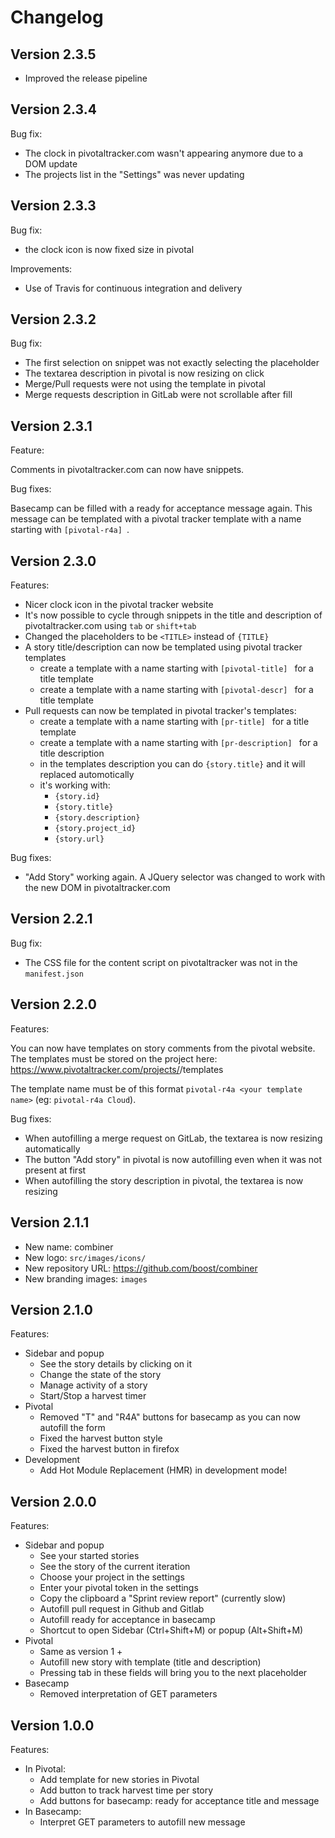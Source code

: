 # Changelog

## Version 2.3.5

- Improved the release pipeline

## Version 2.3.4

Bug fix:

- The clock in pivotaltracker.com wasn't appearing anymore due to a DOM update
- The projects list in the "Settings" was never updating

## Version 2.3.3

Bug fix:

- the clock icon is now fixed size in pivotal

Improvements:

- Use of Travis for continuous integration and delivery

## Version 2.3.2

Bug fix:

- The first selection on snippet was not exactly selecting the placeholder
- The textarea description in pivotal is now resizing on click
- Merge/Pull requests were not using the template in pivotal
- Merge requests description in GitLab were not scrollable after fill

## Version 2.3.1

Feature:

Comments in pivotaltracker.com can now have snippets.

Bug fixes:

Basecamp can be filled with a ready for acceptance message again. This message can be templated
with a pivotal tracker template with a name starting with `[pivotal-r4a] `.

## Version 2.3.0

Features:

- Nicer clock icon in the pivotal tracker website
- It's now possible to cycle through snippets in the title and description
  of pivotaltracker.com using `tab` or `shift+tab`
- Changed the placeholders to be `<TITLE>` instead of `{TITLE}`
- A story title/description can now be templated using pivotal tracker templates
  - create a template with a name starting with `[pivotal-title] ` for a title template
  - create a template with a name starting with `[pivotal-descr] ` for a title template
- Pull requests can now be templated in pivotal tracker's templates:
  - create a template with a name starting with `[pr-title] ` for a title template
  - create a template with a name starting with `[pr-description] ` for a title description
  - in the templates description you can do `{story.title}` and it will replaced automotically
  - it's working with:
    - `{story.id}`
    - `{story.title}`
    - `{story.description}`
    - `{story.project_id}`
    - `{story.url}`

Bug fixes:

- "Add Story" working again. A JQuery selector was changed
  to work with the new DOM in pivotaltracker.com

## Version 2.2.1

Bug fix:

- The CSS file for the content script on pivotaltracker was not in the `manifest.json`

## Version 2.2.0

Features:

You can now have templates on story comments from the pivotal website. The templates must be
stored on the project here: https://www.pivotaltracker.com/projects/<your-project-id>/templates

The template name must be of this format `pivotal-r4a <your template name>` (eg: `pivotal-r4a Cloud`).

Bug fixes:

- When autofilling a merge request on GitLab, the textarea is now resizing automatically
- The button "Add story" in pivotal is now autofilling even when it was not present at first
- When autofilling the story description in pivotal, the textarea is now resizing

## Version 2.1.1

- New name: combiner
- New logo: `src/images/icons/`
- New repository URL: https://github.com/boost/combiner
- New branding images: `images`

## Version 2.1.0

Features:

- Sidebar and popup
  - See the story details by clicking on it
  - Change the state of the story
  - Manage activity of a story
  - Start/Stop a harvest timer
- Pivotal
  - Removed "T" and "R4A" buttons for basecamp as you can now autofill the form
  - Fixed the harvest button style
  - Fixed the harvest button in firefox
- Development
  - Add Hot Module Replacement (HMR) in development mode!

## Version 2.0.0

Features:

- Sidebar and popup
  - See your started stories
  - See the story of the current iteration
  - Choose your project in the settings
  - Enter your pivotal token in the settings
  - Copy the clipboard a "Sprint review report" (currently slow)
  - Autofill pull request in Github and Gitlab
  - Autofill ready for acceptance in basecamp
  - Shortcut to open Sidebar (Ctrl+Shift+M) or popup (Alt+Shift+M)
- Pivotal
  - Same as version 1 +
  - Autofill new story with template (title and description)
  - Pressing tab in these fields will bring you to the next placeholder
- Basecamp
  - Removed interpretation of GET parameters

## Version 1.0.0

Features:

- In Pivotal:
  - Add template for new stories in Pivotal
  - Add button to track harvest time per story
  - Add buttons for basecamp: ready for acceptance title and message
- In Basecamp:
  - Interpret GET parameters to autofill new message
